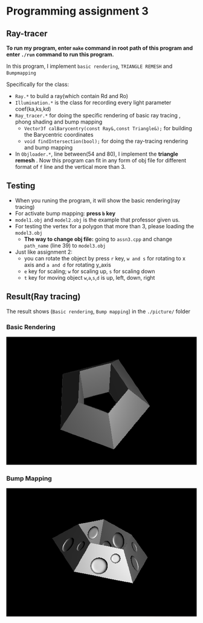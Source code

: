 # Programming assignment 3
## Ray-tracer

**To run my program, enter `make` command in root path of this program and enter `./run` command to run this program.**

In this program, I implement `basic rendering`, `TRIANGLE REMESH` and `Bumpmapping`

Specifically for the class:

+  `Ray.*` to build a ray(which contain Rd and Ro)
+  `Illumination.*` is the class for recording every light parameter coef(ka,ks,kd)
+  `Ray_tracer.*` for doing the specific rendering of basic ray tracing , phong shading and bump mapping
	+ `Vector3f calBarycentry(const Ray&,const Triangle&);` for building the Barycentric coordinates
	+ `void findIntersection(bool);` for doing the ray-tracing rendering and bump mapping
+ In `Objloader.*`, line between(54 and 80), I implement the **triangle remesh** . Now this program can fit in any form of obj file for different format of `f` line and the vertical more than 3.

## Testing

+ When you runing the program, it will show the basic rendering(ray tracing)
+ For activate bump mapping: **press `b` key**
+ `model1.obj` and `model2.obj` is the example that professor given us.
+ For testing the vertex for a polygon that more than 3, please loading the `model3.obj`
	+ **The way to change obj file:** going to `assn3.cpp` and change `path_name`  (line 39) to `model3.obj`
+ Just like assignment 2:
	+ you can rotate the object by press `r` key, `w and s` for rotating to x axis and `a and d` for rotating y_axis
	+ `e` key for scaling; `w` for scaling up, `s` for scaling down
	+ `t` key for moving object `w`,`a`,`s`,`d` is up, left, down, right

## Result(Ray tracing)
The result shows (`Basic rendering`, `Bump mapping`) in the `./picture/` folder

### Basic Rendering
![basic_rendereing](./picture/basic_rendering.png)

### Bump Mapping
![bump mapping](./picture/bumping.png)